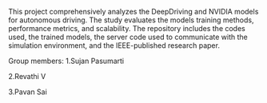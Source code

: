 This project comprehensively analyzes the DeepDriving and NVIDIA models for autonomous driving. The study evaluates the models training methods, performance metrics, and scalability. The repository includes the codes used, the trained models, the server code used to communicate with the simulation environment, and the IEEE-published research paper.

Group members:
 1.Sujan Pasumarti
 
 2.Revathi V
 
 3.Pavan Sai
